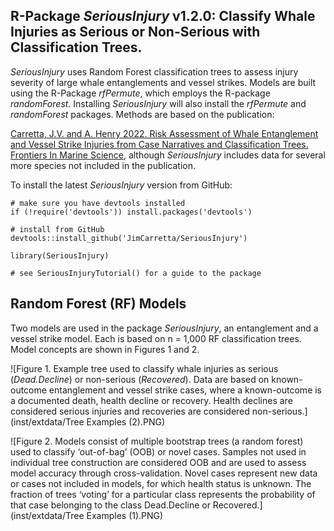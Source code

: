 ## R-Package *SeriousInjury* v1.2.0: Classify Whale Injuries as Serious or Non-Serious with Classification Trees.

*SeriousInjury* uses Random Forest classification trees to assess injury severity of large whale entanglements and vessel strikes. Models are built using the R-Package *rfPermute*, which employs the R-package *randomForest*. Installing *SeriousInjury* will also install the *rfPermute* and *randomForest* packages. Methods are based on the publication:

[Carretta, J.V. and A. Henry 2022. Risk Assessment of Whale Entanglement and Vessel Strike Injuries from Case Narratives and Classification Trees. Frontiers In Marine Science](https://www.frontiersin.org/articles/10.3389/fmars.2022.863070/abstract), although *SeriousInjury* includes data for several more species not included in the publication.

To install the latest *SeriousInjury* version from GitHub:
```
# make sure you have devtools installed
if (!require('devtools')) install.packages('devtools')

# install from GitHub
devtools::install_github('JimCarretta/SeriousInjury')

library(SeriousInjury)

# see SeriousInjuryTutorial() for a guide to the package

```

## Random Forest (RF) Models

Two models are used in the package *SeriousInjury*, an entanglement and a vessel strike model. Each is based on n = 1,000 RF classification trees. Model concepts are shown in Figures 1 and 2.

![Figure 1. Example tree used to classify whale injuries as serious (*Dead.Decline*) or non-serious (*Recovered*). Data are based on known-outcome entanglement and vessel strike cases, where a known-outcome is a documented death, health decline or recovery. Health declines are considered serious injuries and recoveries are considered non-serious.](inst/extdata/Tree Examples (2).PNG)

![Figure 2. Models consist of multiple bootstrap trees (a random forest) used to classify ‘out-of-bag’ (OOB) or novel cases. Samples not used in individual tree construction are considered OOB and are used to assess model accuracy through cross-validation. Novel cases represent new data or cases not included in models, for which health status is unknown.  The fraction of trees ‘voting’ for a particular class represents the probability of that case belonging to the class Dead.Decline or Recovered.](inst/extdata/Tree Examples (1).PNG)

